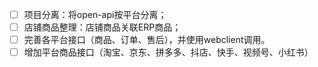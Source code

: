 + [ ] 项目分离：将open-api按平台分离；
+ [ ] 店铺商品整理：店铺商品关联ERP商品；
+ [ ] 完善各平台接口（商品、订单、售后），并使用webclient调用。
+ [ ] 增加平台商品接口（淘宝、京东、拼多多、抖店、快手、视频号、小红书）